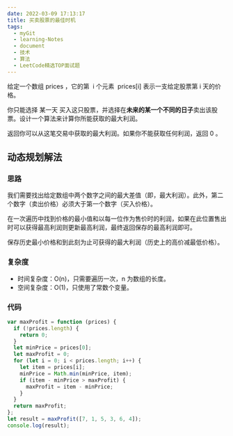 ```yaml
---
date: 2022-03-09 17:13:17
title: 买卖股票的最佳时机
tags:
  - myGit
  - learning-Notes
  - document
  - 技术
  - 算法
  - LeetCode精选TOP面试题
---
```


给定一个数组 prices ，它的第  i 个元素  prices[i] 表示一支给定股票第 i 天的价格。

你只能选择 某一天 买入这只股票，并选择在**未来的某一个不同的日子**卖出该股票。设计一个算法来计算你所能获取的最大利润。

返回你可以从这笔交易中获取的最大利润。如果你不能获取任何利润，返回 0 。

## 动态规划解法

### 思路

我们需要找出给定数组中两个数字之间的最大差值（即，最大利润）。此外，第二个数字（卖出价格）必须大于第一个数字（买入价格）。

在一次遍历中找到价格的最小值和以每一位作为售价时的利润，如果在此位置售出时可以获得最高利润则更新最高利润，最终返回保存的最高利润即可。

保存历史最小价格和到此刻为止可获得的最大利润（历史上的高价减最低价格）。

### 复杂度

- 时间复杂度：O(n)，只需要遍历一次，n 为数组的长度。
- 空间复杂度：O(1)，只使用了常数个变量。

### 代码

```js
var maxProfit = function (prices) {
  if (!prices.length) {
    return 0;
  }
  let minPrice = prices[0];
  let maxProfit = 0;
  for (let i = 0; i < prices.length; i++) {
    let item = prices[i];
    minPrice = Math.min(minPrice, item);
    if (item - minPrice > maxProfit) {
      maxProfit = item - minPrice;
    }
  }
  return maxProfit;
};
let result = maxProfit([7, 1, 5, 3, 6, 4]);
console.log(result);
```
